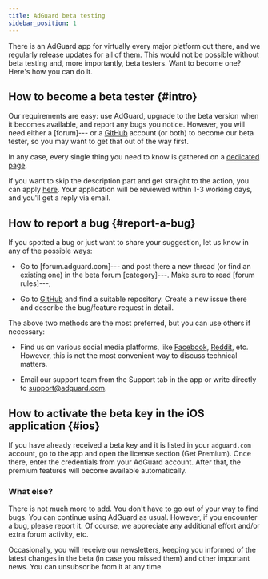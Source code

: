 ```yaml
---
title: AdGuard beta testing
sidebar_position: 1
---
```


There is an AdGuard app for virtually every major platform out there, and we regularly release updates for all of them. This would not be possible without beta testing and, more importantly, beta testers. Want to become one? Here's how you can do it.

## How to become a beta tester {#intro}

Our requirements are easy: use AdGuard, upgrade to the beta version when it becomes available, and report any bugs you notice. However, you will need either a [forum]--- or a [GitHub](https://github.com/) account (or both) to become our beta tester, so you may want to get that out of the way first.

In any case, every single thing you need to know is gathered on a [dedicated page](https://adguard.com/en/beta.html).

If you want to skip the description part and get straight to the action, you can apply [here](https://surveys.adguard.com/beta_testing_program/form.html). Your application will be reviewed within 1-3 working days, and you'll get a reply via email.

## How to report a bug {#report-a-bug}

If you spotted a bug or just want to share your suggestion, let us know in any of the possible ways:

* Go to [forum.adguard.com]--- and post there a new thread (or find an existing one) in the beta forum [category]---. Make sure to read [forum rules]---;

* Go to [GitHub](https://github.com/AdguardTeam/) and find a suitable repository. Create a new issue there and describe the bug/feature request in detail.

The above two methods are the most preferred, but you can use others if necessary:

* Find us on various social media platforms, like [Facebook](https://www.facebook.com/AdguardEn/), [Reddit](https://www.reddit.com/r/Adguard/), etc. However, this is not the most convenient way to discuss technical matters.

* Email our support team from the Support tab in the app or write directly to [support@adguard.com](mailto:support@adguard.com).

## How to activate the beta key in the iOS application {#ios}

If you have already received a beta key and it is listed in your `adguard.com` account, go to the app and open the license section (Get Premium). Once there, enter the credentials from your AdGuard account. After that, the premium features will become available automatically.

### What else?

There is not much more to add. You don't have to go out of your way to find bugs. You can continue using AdGuard as usual. However, if you encounter a bug, please report it. Of course, we appreciate any additional effort and/or extra forum activity, etc.

Occasionally, you will receive our newsletters, keeping you informed of the latest changes in the beta (in case you missed them) and other important news. You can unsubscribe from it at any time.
